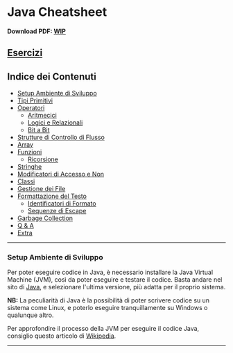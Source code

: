 # Java Cheatsheet
**Download PDF: [WIP]()**

## [Esercizi](Esercizi/EserciziJava.md)

## Indice dei Contenuti

- [Setup Ambiente di Sviluppo](#setup-ambiente-di-sviluppo)
- [Tipi Primitivi](#tipi-primitivi)
- [Operatori](#operatori)
  - [Aritmecici]()
  - [Logici e Relazionali]()
  - [Bit a Bit]()
- [Strutture di Controllo di Flusso](#strutture-di-controllo-di-flusso)
- [Array](#array)
- [Funzioni](#funzioni)
  - [Ricorsione](#ricorsione)
- [Stringhe](#stringhe)
- [Modificatori di Accesso e Non](#modificatori-di-accesso-e-non)
- [Classi](#classi)
- [Gestione dei File](#gestione-dei-file)
- [Formattazione del Testo](#formattazione-del-testo)
  - [Identificatori di Formato](#identificatori-di-formato)
  - [Sequenze di Escape](#sequenze-di-escape)
- [Garbage Collection](#garbage-collection)
- [Q & A](#q--a)
- [Extra](#extra)

---

### Setup Ambiente di Sviluppo
Per poter eseguire codice in Java, è necessario installare la Java Virtual Machine (JVM), così da poter eseguire e testare il codice.
Basta andare nel sito di [Java](https://www.oracle.com/java/technologies/downloads/), e selezionare l'ultima versione, più adatta per il proprio sistema.

**NB:** La peculiarità di Java è la possibilità di poter scrivere codice su un sistema come Linux, e poterlo eseguire tranquillamente su Windows o qualunque altro.

Per approfondire il processo della JVM per eseguire il codice Java, consiglio questo articolo di [Wikipedia](https://en.wikipedia.org/wiki/Java_virtual_machine).

---
